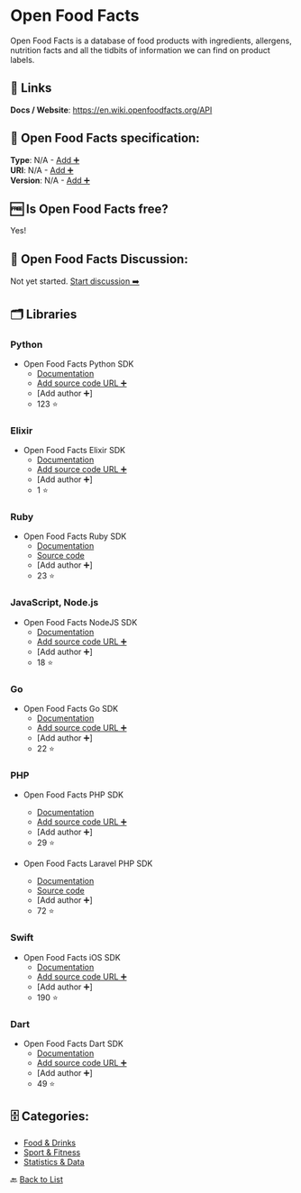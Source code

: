 # Open Food Facts
Open Food Facts is a database of food products with ingredients, allergens, nutrition facts and all the tidbits of information we can find on product labels.

##  🔗 Links
**Docs / Website**: https://en.wiki.openfoodfacts.org/API

## 🧬 Open Food Facts specification:
**Type**: N/A - [Add ➕](https://github.com/apis-list/apis-list/edit/main/apis-list.yaml)  
**URI**: N/A - [Add ➕](https://github.com/apis-list/apis-list/edit/main/apis-list.yaml)  
**Version**: N/A - [Add ➕](https://github.com/apis-list/apis-list/edit/main/apis-list.yaml)

## 🆓 Is Open Food Facts free?
 Yes! 

## 💬 Open Food Facts Discussion:
Not yet started. [Start discussion ➡️](https://github.com/apis-list/apis-list/discussions/new)

## 🗂️ Libraries
### Python
- Open Food Facts Python SDK
    - [Documentation](https://github.com/openfoodfacts/openfoodfacts-python)
    - [Add source code URL ➕]()
    - [Add author ➕]
    - 123 ⭐

### Elixir
- Open Food Facts Elixir SDK
    - [Documentation](https://github.com/openfoodfacts/openfoodfacts-elixir)
    - [Add source code URL ➕]()
    - [Add author ➕]
    - 1 ⭐

### Ruby
- Open Food Facts Ruby SDK
    - [Documentation](https://github.com/openfoodfacts/openfoodfacts-ruby)
    - [Source code](https://rubygems.org/gems/openfoodfacts)
    - [Add author ➕]
    - 23 ⭐

### JavaScript, Node.js
- Open Food Facts NodeJS SDK
    - [Documentation](https://github.com/openfoodfacts/openfoodfacts-nodejs)
    - [Add source code URL ➕]()
    - [Add author ➕]
    - 18 ⭐

### Go
- Open Food Facts Go SDK
    - [Documentation](https://github.com/openfoodfacts/openfoodfacts-go)
    - [Add source code URL ➕]()
    - [Add author ➕]
    - 22 ⭐

### PHP
- Open Food Facts PHP SDK
    - [Documentation](https://github.com/openfoodfacts/openfoodfacts-php)
    - [Add source code URL ➕]()
    - [Add author ➕]
    - 29 ⭐

- Open Food Facts Laravel PHP SDK
    - [Documentation](https://github.com/openfoodfacts/openfoodfacts-laravel)
    - [Source code](https://packagist.org/packages/openfoodfacts/openfoodfacts-laravel)
    - [Add author ➕]
    - 72 ⭐

### Swift
- Open Food Facts iOS SDK
    - [Documentation](https://github.com/openfoodfacts/openfoodfacts-ios)
    - [Add source code URL ➕]()
    - [Add author ➕]
    - 190 ⭐

### Dart
- Open Food Facts Dart SDK
    - [Documentation](https://github.com/openfoodfacts/openfoodfacts-dart)
    - [Add source code URL ➕]()
    - [Add author ➕]
    - 49 ⭐


## 🗄️ Categories:
- [Food & Drinks](https://github.com/apis-list/apis-list#food--drinks-)
- [Sport & Fitness](https://github.com/apis-list/apis-list#sport--fitness-)
- [Statistics & Data](https://github.com/apis-list/apis-list#statistics--data-)

🔙  [Back to List](https://github.com/apis-list/apis-list)

